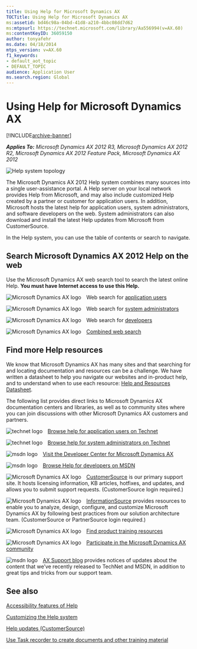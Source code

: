 ```yaml
---
title: Using Help for Microsoft Dynamics AX
TOCTitle: Using Help for Microsoft Dynamics AX
ms:assetid: bd46c98a-04bd-41d8-a210-4bbc08dd7d62
ms:mtpsurl: https://technet.microsoft.com/library/Aa556994(v=AX.60)
ms:contentKeyID: 36059150
author: tonyafehr
ms.date: 04/18/2014
mtps_version: v=AX.60
f1_keywords:
- default_aot_topic
- DEFAULT_TOPIC
audience: Application User
ms.search.region: Global
---
```


# Using Help for Microsoft Dynamics AX 


[!INCLUDE[archive-banner](includes/archive-banner.md)]


_**Applies To:** Microsoft Dynamics AX 2012 R3, Microsoft Dynamics AX 2012 R2, Microsoft Dynamics AX 2012 Feature Pack, Microsoft Dynamics AX 2012_

![Help system topology](images/Aa556994.HelpSystem_Architecture2(AX.60).png "Help system topology")

The Microsoft Dynamics AX 2012 Help system combines many sources into a single user-assistance portal. A Help server on your local network provides Help from Microsoft, and may also include customized Help created by a partner or customer for application users. In addition, Microsoft hosts the latest help for application users, system administrators, and software developers on the web. System administrators can also download and install the latest Help updates from Microsoft from CustomerSource.

In the Help system, you can use the table of contents or search to navigate.

## Search Microsoft Dynamics AX 2012 Help on the web

Use the Microsoft Dynamics AX web search tool to search the latest online Help. **You must have Internet access to use this Help.**

![Microsoft Dynamics AX logo](images/Aa556994.DynamicsAXlogo_R3_blue(AX.60).jpg "Microsoft Dynamics AX logo") Web search for [application users](https://go.microsoft.com/fwlink/?linkid=212922)

![Microsoft Dynamics AX logo](images/Aa556994.DynamicsAXlogo_R3_blue(AX.60).jpg "Microsoft Dynamics AX logo") Web search for [system administrators](https://go.microsoft.com/fwlink/?linkid=212925)

![Microsoft Dynamics AX logo](images/Aa556994.DynamicsAXlogo_R3_blue(AX.60).jpg "Microsoft Dynamics AX logo") Web search for [developers](https://go.microsoft.com/fwlink/?linkid=212924)

![Microsoft Dynamics AX logo](images/Aa556994.DynamicsAXlogo_R3_blue(AX.60).jpg "Microsoft Dynamics AX logo") [Combined web search](https://go.microsoft.com/fwlink/?linkid=194311)

## Find more Help resources

We know that Microsoft Dynamics AX has many sites and that searching for and locating documentation and resources can be a challenge. We have written a datasheet to help you navigate our websites and in-product help, and to understand when to use each resource: [Help and Resources Datasheet](https://go.microsoft.com/fwlink/?linkid=246439).

The following list provides direct links to Microsoft Dynamics AX documentation centers and libraries, as well as to community sites where you can join discussions with other Microsoft Dynamics AX customers and partners.

![technet logo](images/Aa556994.technet_thumbnail(AX.60).jpg "technet logo") [Browse help for application users on Technet](https://go.microsoft.com/fwlink/?linkid=214391)

![technet logo](images/Aa556994.technet_thumbnail(AX.60).jpg "technet logo") [Browse help for system administrators on Technet](https://go.microsoft.com/fwlink/?linkid=214390)

![msdn logo](images/Aa556994.msdn_thumbnail(AX.60).jpg "msdn logo") [Visit the Developer Center for Microsoft Dynamics AX](https://go.microsoft.com/fwlink/?linkid=110356)

![msdn logo](images/Aa556994.msdn_thumbnail(AX.60).jpg "msdn logo") [Browse Help for developers on MSDN](https://go.microsoft.com/fwlink/?linkid=149081)

![Microsoft Dynamics AX logo](images/Aa556994.DynamicsAXlogo_R3_blue(AX.60).jpg "Microsoft Dynamics AX logo") [CustomerSource](https://go.microsoft.com/fwlink/?linkid=210925) is our primary support site. It hosts licensing information, KB articles, hotfixes, and updates, and allows you to submit support requests. (CustomerSource login required.)

![Microsoft Dynamics AX logo](images/Aa556994.DynamicsAXlogo_R3_blue(AX.60).jpg "Microsoft Dynamics AX logo") [InformationSource](https://go.microsoft.com/fwlink/?linkid=228145) provides resources to enable you to analyze, design, configure, and customize Microsoft Dynamics AX by following best practices from our solution architecture team. (CustomerSource or PartnerSource login required.)

![Microsoft Dynamics AX logo](images/Aa556994.DynamicsAXlogo_R3_blue(AX.60).jpg "Microsoft Dynamics AX logo") [Find product training resources](https://go.microsoft.com/fwlink/?linkid=210928)

![Microsoft Dynamics AX logo](images/Aa556994.DynamicsAXlogo_R3_blue(AX.60).jpg "Microsoft Dynamics AX logo") [Participate in the Microsoft Dynamics AX community](https://go.microsoft.com/fwlink/?linkid=210930)

![msdn logo](images/Aa556994.msdn_thumbnail(AX.60).jpg "msdn logo") [AX Support blog](https://blogs.msdn.com/b/axsupport/) provides notices of updates about the content that we’ve recently released to TechNet and MSDN, in addition to great tips and tricks from our support team.

## See also

[Accessibility features of Help](accessibility-features-of-help.md)

[Customizing the Help system](customizing-the-help-system.md)

[Help updates (CustomerSource)](https://mbs2.microsoft.com/knowledgebase/kbdisplay.aspx?wtntzsmnwukntmmyoyzuvnyunluztwzsnqpvvtlulwrtnpyk)

[Use Task recorder to create documents and other training material](use-task-recorder-to-create-documents-and-other-training-material.md)

  


